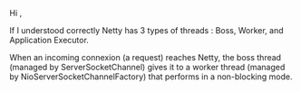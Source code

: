 Hi ,

If I understood correctly Netty has 3 types of threads : Boss, Worker, and Application Executor.

When an incoming connexion (a request) reaches Netty, the boss thread (managed by ServerSocketChannel) gives it to a worker thread (managed by NioServerSocketChannelFactory) that performs in a non-blocking mode.
